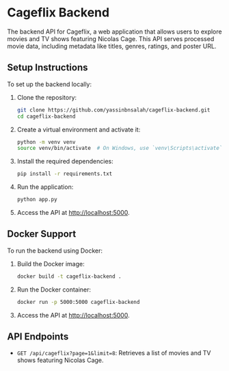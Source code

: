 # Cageflix Backend

The backend API for Cageflix, a web application that allows users to explore movies and TV shows featuring Nicolas Cage. This API serves processed movie data, including metadata like titles, genres, ratings, and poster URL.



## Setup Instructions

To set up the backend locally:

1. Clone the repository:

    ```bash
    git clone https://github.com/yassinbnsalah/cageflix-backend.git
    cd cageflix-backend
    ```

2. Create a virtual environment and activate it:

    ```bash
    python -m venv venv
    source venv/bin/activate  # On Windows, use `venv\Scripts\activate`
    ```

3. Install the required dependencies:

    ```bash
    pip install -r requirements.txt
    ```

4. Run the application:

    ```bash
    python app.py
    ```

5. Access the API at [http://localhost:5000](http://localhost:5000).

## Docker Support

To run the backend using Docker:

1. Build the Docker image:

    ```bash
    docker build -t cageflix-backend .
    ```

2. Run the Docker container:

    ```bash
    docker run -p 5000:5000 cageflix-backend
    ```

3. Access the API at [http://localhost:5000](http://localhost:5000).

## API Endpoints

- `GET /api/cageflix?page=1&limit=8`: Retrieves a list of movies and TV shows featuring Nicolas Cage.

